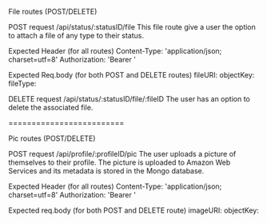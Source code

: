 File routes (POST/DELETE)

POST request
/api/status/:statusID/file
This file route give a user the option to attach a file of any type to their status.

Expected Header (for all routes)
Content-Type: 'application/json; charset=utf=8'
Authorization: 'Bearer <token>'

Expected Req.body (for both POST and DELETE routes)
fileURI: <string>
objectKey: <string>
fileType: <string>

DELETE request
/api/status/:statusID/file/:fileID
The user has an option to delete the associated file.

=========================

Pic routes (POST/DELETE)

POST request
/api/profile/:profileID/pic
The user uploads a picture of themselves to their profile. The picture is uploaded to Amazon Web Services and its metadata is stored in the Mongo database.


Expected Header (for all routes)
Content-Type: 'application/json; charset=utf=8'
Authorization: 'Bearer <token>'

Expected req.body (for both POST and DELETE route)
imageURI: <string>
objectKey: <string>
